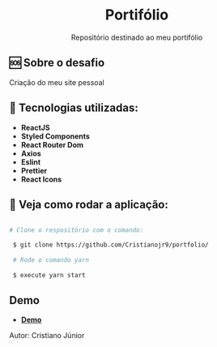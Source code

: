 <h1 align="center">
  Portifólio
</h1> 

<p align="center">
  Repositório destinado ao meu portifólio
</p>

🆘 Sobre o desafio
------------------
Criação do meu site pessoal

:wrench: Tecnologias utilizadas:
----------------------

- **ReactJS**
- **Styled Components**
- **React Router Dom**
- **Axios**
- **Eslint**
- **Prettier**
- **React Icons**


## :pushpin: Veja como rodar a aplicação:

```bash

# Clone o respositório com o comando:

 $ git clone https://github.com/Cristianojr9/portfolio/
  
 # Rode o comando yarn 
 
 $ execute yarn start
  ```


## Demo

- [**Demo**](https://cristianojr9.netlify.app/)

Autor: Cristiano Júnior

